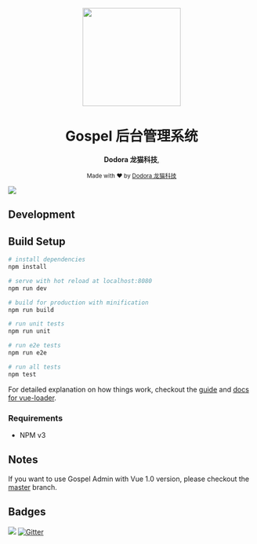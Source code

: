 <p align="center"><img width="200" src="https://github.com/fundon/vue-admin/blob/master/src/assets/logo@2x.png"></p>

<h1 align="center">Gospel 后台管理系统</h1>

<p align="center">
  <strong>Dodora 龙猫科技</strong>,
</p>

<p align="center">
  <sub>Made with ❤︎ by
    <a href="https://twitter.com/_fundon">Dodora 龙猫科技</a>
  </sub>
</p>


![](screenshots/app.png)

## Development

## Build Setup

``` bash
# install dependencies
npm install

# serve with hot reload at localhost:8080
npm run dev

# build for production with minification
npm run build

# run unit tests
npm run unit

# run e2e tests
npm run e2e

# run all tests
npm test
```

For detailed explanation on how things work, checkout the [guide](http://vuejs-templates.github.io/webpack/) and [docs for vue-loader](http://vuejs.github.io/vue-loader).

### Requirements

  * NPM v3


## Notes

  If you want to use Gospel Admin with Vue 1.0 version, please checkout the [master](https://github.com/fundon/vue-admin/tree/master) branch.


## Badges

![](https://img.shields.io/badge/license-MIT-blue.svg)
[![Gitter](https://badges.gitter.im/fundon/vue-admin.svg)](https://gitter.im/fundon/vue-admin?utm_source=badge&utm_medium=badge&utm_campaign=pr-badge)

[Live Demo]: https://vue-admin.fundon.me/
[Fangdun Cai]: https://twitter.com/_fundon
[Vue]: http://vuejs.org
[Bulma]: http://bulma.io
[Vue-bulma]: https://github.com/vue-bulm://github.com/vue-bulma
